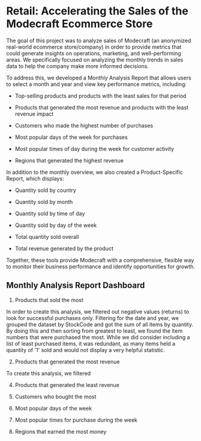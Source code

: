 # Retail: Accelerating the Sales of the Modecraft Ecommerce Store
The goal of this project was to analyze sales of Modecraft (an anonymized real-world ecommerce store/company) in order to provide metrics that could generate insights on operations, marketing, and well-performing areas. We specifically focused on analyzing the monthly trends in sales data to help the company make more informed decisions.

To address this, we developed a Monthly Analysis Report that allows users to select a month and year and view key performance metrics, including:

- Top-selling products and products with the least sales for that period

- Products that generated the most revenue and products with the least revenue impact

- Customers who made the highest number of purchases

- Most popular days of the week for purchases

- Most popular times of day during the week for customer activity

- Regions that generated the highest revenue

In addition to the monthly overview, we also created a Product-Specific Report, which displays:

- Quantity sold by country

- Quantity sold by month

- Quantity sold by time of day

- Quantity sold by day of the week

- Total quantity sold overall

- Total revenue generated by the product

Together, these tools provide Modecraft with a comprehensive, flexible way to monitor their business performance and identify opportunities for growth.

## Monthly Analysis Report Dashboard
1. Products that sold the most

In order to create this analysis, we filtered out negative values (returns) to look for successful purchases only. Filtering for the date and year, we grouped the dataset by StockCode and got the sum of all items by quantity. By doing this and then sorting from greatest to least, we found the item numbers that were purchased the most. While we did consider including a list of least purchased items, it was redundant, as many items held a quantity of '1' sold and would not display a very helpful statistic.

2. Products that generated the most revenue

To create this analysis, we filtered

4. Products that generated the least revenue

5. Customers who bought the most

6. Most popular days of the week

7. Most popular times for purchase during the week

8. Regions that earned the most money
